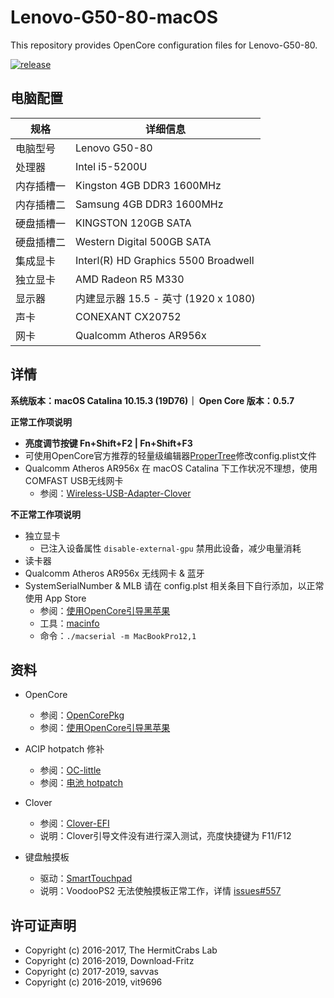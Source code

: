# Lenovo-G50-80-macOS

This repository provides OpenCore configuration files for Lenovo-G50-80. 

[![release](https://img.shields.io/badge/下载-release-blue.svg)](https://github.com/chiccheung/Lenovo-G50-80-macOS/releases) 
 

## 电脑配置

| 规格     | 详细信息 |
| -------- | ---------------------------------------- |
| 电脑型号 | Lenovo G50-80 |
| 处理器 | Intel i5-5200U |
| 内存插槽一 | Kingston 4GB DDR3 1600MHz |
| 内存插槽二 | Samsung  4GB DDR3 1600MHz |
| 硬盘插槽一 | KINGSTON 120GB SATA |
| 硬盘插槽二 | Western Digital 500GB SATA |
| 集成显卡 | Interl(R) HD Graphics 5500 Broadwell |
| 独立显卡 | AMD Radeon R5 M330 |
| 显示器   | 内建显示器 15.5 - 英寸 (1920 x 1080) |
| 声卡     | CONEXANT CX20752  |
| 网卡     | Qualcomm Atheros AR956x |


## 详情

<b>系统版本：macOS Catalina 10.15.3 (19D76)｜ Open Core 版本：0.5.7</b>

<b>正常工作项说明</b>

- <b>亮度调节按键 Fn+Shift+F2 | Fn+Shift+F3</b>
- 可使用OpenCore官方推荐的轻量级编辑器[ProperTree](https://github.com/corpnewt/ProperTree)修改config.plist文件
- Qualcomm Atheros AR956x 在 macOS Catalina 下工作状况不理想，使用 COMFAST USB无线网卡
  - 参阅：[Wireless-USB-Adapter-Clover](https://github.com/chris1111/Wireless-USB-Adapter-Clover) 

<b>不正常工作项说明</b>

- 独立显卡
  - 已注入设备属性 `disable-external-gpu` 禁用此设备，减少电量消耗
- 读卡器
- Qualcomm Atheros AR956x 无线网卡 & 蓝牙
- SystemSerialNumber & MLB 请在 config.plst 相关条目下自行添加，以正常使用 App Store
  - 参阅：[使用OpenCore引导黑苹果](https://blog.xjn819.com/?p=543)
  - 工具：[macinfo](https://github.com/acidanthera/MacInfoPkg/releases)
  - 命令：`./macserial -m MacBookPro12,1`

## 资料

-  OpenCore
   - 参阅：[OpenCorePkg](https://github.com/acidanthera/OpenCorePkg)
   - 参阅：[使用OpenCore引导黑苹果](https://blog.xjn819.com/?p=543)

-  ACIP hotpatch 修补
   - 参阅：[OC-little](https://github.com/daliansky/OC-little)
   - 参阅：[电池 hotpatch](https://github.com/chiccheung/Lenovo-G50-80-macOS/blob/master/Files/SSDT-OCBAT0-LenovoG50-80.dsl)

-  Clover
   - 参阅：[Clover-EFI](https://github.com/chiccheung/Lenovo-G50-80-macOS/blob/master/Files/Clover-EFI.zip)
   - 说明：Clover引导文件没有进行深入测试，亮度快捷键为 F11/F12

-  键盘触摸板
   - 驱动：[SmartTouchpad](https://github.com/chiccheung/Lenovo-G50-80-macOS/blob/master/Files/SmartTouchpad%20v4.7%20beta%205.zip)
   - 说明：VoodooPS2 无法使触摸板正常工作，详情 [issues#557](https://github.com/acidanthera/bugtracker/issues/557)

## 许可证声明

- Copyright (c) 2016-2017, The HermitCrabs Lab
- Copyright (c) 2016-2019, Download-Fritz
- Copyright (c) 2017-2019, savvas
- Copyright (c) 2016-2019, vit9696
